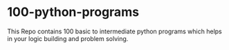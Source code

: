 # 100-python-programs
This Repo contains 100 basic to intermediate python programs which helps in your logic building and problem solving.
